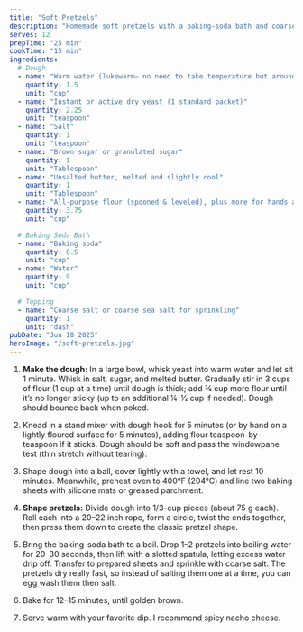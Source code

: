 ```yaml
---
title: "Soft Pretzels"
description: "Homemade soft pretzels with a baking-soda bath and coarse sea salt"
serves: 12
prepTime: "25 min"
cookTime: "15 min"
ingredients:
  # Dough
  - name: "Warm water (lukewarm– no need to take temperature but around 100°F (38°C) is great)"
    quantity: 1.5
    unit: "cup"
  - name: "Instant or active dry yeast (1 standard packet)"
    quantity: 2.25
    unit: "teaspoon"
  - name: "Salt"
    quantity: 1
    unit: "teaspoon"
  - name: "Brown sugar or granulated sugar"
    quantity: 1
    unit: "Tablespoon"
  - name: "Unsalted butter, melted and slightly cool"
    quantity: 1
    unit: "Tablespoon"
  - name: "All-purpose flour (spooned & leveled), plus more for hands and work surface"
    quantity: 3.75
    unit: "cup"

  # Baking Soda Bath
  - name: "Baking soda"
    quantity: 0.5
    unit: "cup"
  - name: "Water"
    quantity: 9
    unit: "cup"

  # Topping
  - name: "Coarse salt or coarse sea salt for sprinkling"
    quantity: 1
    unit: "dash"
pubDate: "Jun 18 2025"
heroImage: "/soft-pretzels.jpg"
---
```


1. **Make the dough:** In a large bowl, whisk yeast into warm water and let sit 1 minute. Whisk in salt, sugar, and melted butter. Gradually stir in 3 cups of flour (1 cup at a time) until dough is thick; add ¾ cup more flour until it’s no longer sticky (up to an additional ¼–½ cup if needed). Dough should bounce back when poked.

2. Knead in a stand mixer with dough hook for 5 minutes (or by hand on a lightly floured surface for 5 minutes), adding flour teaspoon-by-teaspoon if it sticks. Dough should be soft and pass the windowpane test (thin stretch without tearing).

3. Shape dough into a ball, cover lightly with a towel, and let rest 10 minutes. Meanwhile, preheat oven to 400°F (204°C) and line two baking sheets with silicone mats or greased parchment.

4. **Shape pretzels:** Divide dough into 1/3-cup pieces (about 75 g each). Roll each into a 20–22 inch rope, form a circle, twist the ends together, then press them down to create the classic pretzel shape.

5. Bring the baking-soda bath to a boil. Drop 1–2 pretzels into boiling water for 20–30 seconds, then lift with a slotted spatula, letting excess water drip off. Transfer to prepared sheets and sprinkle with coarse salt. The pretzels dry really fast, so instead of salting them one at a time, you can egg wash them then salt.

6. Bake for 12–15 minutes, until golden brown.

7. Serve warm with your favorite dip. I recommend spicy nacho cheese.
